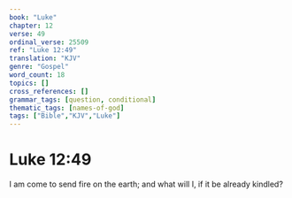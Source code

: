 ```yaml
---
book: "Luke"
chapter: 12
verse: 49
ordinal_verse: 25509
ref: "Luke 12:49"
translation: "KJV"
genre: "Gospel"
word_count: 18
topics: []
cross_references: []
grammar_tags: [question, conditional]
thematic_tags: [names-of-god]
tags: ["Bible","KJV","Luke"]
---
```


# Luke 12:49

I am come to send fire on the earth; and what will I, if it be already kindled?
